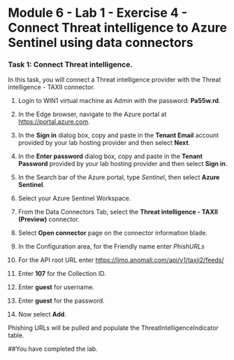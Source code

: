 # Module 6 - Lab 1 - Exercise 4 - Connect Threat intelligence to Azure Sentinel using data connectors

### Task 1: Connect Threat intelligence.

In this task, you will connect a Threat intelligence provider with the Threat intelligence - TAXII connector.

1. Login to WIN1 virtual machine as Admin with the password: **Pa55w.rd**.  

2.  In the Edge browser, navigate to the Azure portal at https://portal.azure.com.

3. In the **Sign in** dialog box, copy and paste in the **Tenant Email** account provided by your lab hosting provider and then select **Next**.

4. In the **Enter password** dialog box, copy and paste in the **Tenant Password** provided by your lab hosting provider and then select **Sign in**.

5. In the Search bar of the Azure portal, type *Sentinel*, then select **Azure Sentinel**.

6. Select your Azure Sentinel Workspace.

7. From the Data Connectors Tab, select the **Threat intelligence - TAXII (Preview)** connector.

8. Select **Open connector** page on the connector information blade.

9. In the Configuration area, for the Friendly name enter *PhishURLs*

10. For the API root URL enter https://limo.anomali.com/api/v1/taxii2/feeds/

11. Enter **107** for the Collection ID.

12. Enter **guest** for username.

13. Enter **guest** for the password.

14. Now select **Add**.  

Phishing URLs will be pulled and populate the ThreatIntelligenceIndicator table. 

##You have completed the lab.


